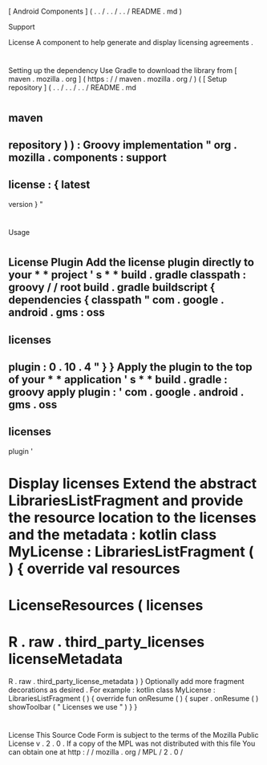 #
[
Android
Components
]
(
.
.
/
.
.
/
.
.
/
README
.
md
)
>
Support
>
License
A
component
to
help
generate
and
display
licensing
agreements
.
#
#
#
Setting
up
the
dependency
Use
Gradle
to
download
the
library
from
[
maven
.
mozilla
.
org
]
(
https
:
/
/
maven
.
mozilla
.
org
/
)
(
[
Setup
repository
]
(
.
.
/
.
.
/
.
.
/
README
.
md
#
maven
-
repository
)
)
:
Groovy
implementation
"
org
.
mozilla
.
components
:
support
-
license
:
{
latest
-
version
}
"
#
#
Usage
#
#
#
License
Plugin
Add
the
license
plugin
directly
to
your
*
*
project
'
s
*
*
build
.
gradle
classpath
:
groovy
/
/
root
build
.
gradle
buildscript
{
dependencies
{
classpath
"
com
.
google
.
android
.
gms
:
oss
-
licenses
-
plugin
:
0
.
10
.
4
"
}
}
Apply
the
plugin
to
the
top
of
your
*
*
application
'
s
*
*
build
.
gradle
:
groovy
apply
plugin
:
'
com
.
google
.
android
.
gms
.
oss
-
licenses
-
plugin
'
#
#
#
Display
licenses
Extend
the
abstract
LibrariesListFragment
and
provide
the
resource
location
to
the
licenses
and
the
metadata
:
kotlin
class
MyLicense
:
LibrariesListFragment
(
)
{
override
val
resources
=
LicenseResources
(
licenses
=
R
.
raw
.
third_party_licenses
licenseMetadata
=
R
.
raw
.
third_party_license_metadata
)
}
Optionally
add
more
fragment
decorations
as
desired
.
For
example
:
kotlin
class
MyLicense
:
LibrariesListFragment
(
)
{
override
fun
onResume
(
)
{
super
.
onResume
(
)
showToolbar
(
"
Licenses
we
use
"
)
}
}
#
#
License
This
Source
Code
Form
is
subject
to
the
terms
of
the
Mozilla
Public
License
v
.
2
.
0
.
If
a
copy
of
the
MPL
was
not
distributed
with
this
file
You
can
obtain
one
at
http
:
/
/
mozilla
.
org
/
MPL
/
2
.
0
/
